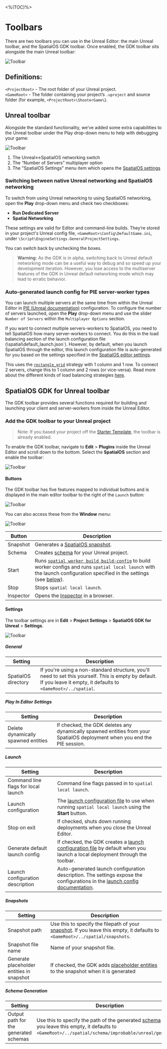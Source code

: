 <%(TOC)%>
# Toolbars

There are two toolbars you can use in the Unreal Editor: the main Unreal toolbar, and the SpatialOS GDK toolbar. Once enabled, the GDK toolbar sits alongside the main Unreal toolbar:

 ![Toolbar]({{assetRoot}}assets/screen-grabs/toolbar/toolbars.png)

## Definitions:
`<ProjectRoot>` - The root folder of your Unreal project.  
`<GameRoot>` - The folder containing your project’s `.uproject` and source folder (for example, `<ProjectRoot>\ShooterGame\`).

## Unreal toolbar

Alongside the standard functionality, we’ve added some extra capabilities to the Unreal toolbar under the Play drop-down menu to help with debugging your game:

 ![Toolbar]({{assetRoot}}assets/screen-grabs/toolbar/multi-player-options.png)

1. The Unreal<->SpatialOS networking switch
1. The “Number of Servers” multiplayer option
1. The "SpatialOS Settings" menu item which opens the [SpatialOS settings](#settings)

### Switching between native Unreal networking and SpatialOS networking

To switch from using Unreal networking to using SpatialOS networking, open the **Play** drop-down menu and check two checkboxes:

* **Run Dedicated Server**
* **Spatial Networking** 

These settings are valid for Editor and command-line builds. They’re stored in your project's Unreal config file, `<GameRoot>\Config\DefaultGame.ini`, under `\Script\EngineSettings.GeneralProjectSettings`.

You can switch back by unchecking the boxes.

> **Warning:** As the GDK is in alpha, switching back to Unreal default networking mode can be a useful way to debug and so speed up your development iteration. However, you lose access to the multiserver features of the GDK in Unreal default networking mode which may lead to erratic behavior.

### Auto-generated launch config for PIE server-worker types

You can launch multiple servers at the same time from within the Unreal Editor in [PIE (Unreal documentation)](https://docs.unrealengine.com/en-us/Engine/UI/LevelEditor/InEditorTesting#playineditor) configuration. To configure the number of servers launched, open the **Play** drop-down menu and use the slider `Number of Servers` within the `Multiplayer Options` section.

If you want to connect multiple servers-workers to SpatialOS, you need to tell SpatialOS how many server-workers to connect. You do this in the load balancing section of the launch configuration file (<ProjectPath>\spatial\default_launch.json`). However, by default, when you launch SpatialOS through the editor, this launch configuration file is auto-generated for you based on the settings specified in the [SpatialOS editor settings](#settings).

 This uses the [`rectangle_grid`](https://docs.improbable.io/reference/latest/shared/worker-configuration/load-balancer-config-2#rectangular-grid-rectangle-grid) strategy with 1 column and 1 row. To connect 2 servers, change this to 1 column and 2 rows (or vice-versa). Read more about the different kinds of load balancing strategies [here](https://docs.improbable.io/reference/latest/shared/worker-configuration/load-balancing).

## SpatialOS GDK for Unreal toolbar

The GDK toolbar provides several functions required for building and launching your client and server-workers from inside the Unreal Editor.

### Add the GDK toolbar to your Unreal project

> Note: If you based your project off the [Starter Template]({{urlRoot}}/content/get-started/gdk-template), the toolbar is already enabled.

To enable the GDK toolbar, navigate to **Edit** > **Plugins** inside the Unreal Editor and scroll down to the bottom. Select the **SpatialOS** section and enable the toolbar:

![Toolbar]({{assetRoot}}assets/screen-grabs/toolbar/enable-toolbar.png)

#### Buttons

The GDK toolbar has five features mapped to individual buttons and is displayed in the main editor toolbar to the right of the `Launch` button:

 ![Toolbar]({{assetRoot}}assets/screen-grabs/toolbar/toolbar-buttons.png)

You can also access these from the **Window** menu:

 ![Toolbar]({{assetRoot}}assets/screen-grabs/toolbar/window-access.png)

| Button | Description |
| --- | --- |
| Snapshot | Generates a [SpatialOS snapshot]({{urlRoot}}/content/glossary#snapshot). | 
| Schema | Creates [schema]({{urlRoot}}/content/glossary#schema) for your Unreal project. |
| Start | Runs [`spatial worker build build-config`](https://docs.improbable.io/reference/latest/shared/spatial-cli/spatial-worker-build-build-config) to build worker configs and runs `spatial local launch` with the launch configuration specified in the settings (see [below](#settings)). |
| Stop | Stops `spatial local launch`. |
| Inspector | Opens the [Inspector]({{urlRoot}}/content/glossary#inspector) in a browser. |

#### Settings

The toolbar settings are in **Edit** > **Project Settings** > **SpatialOS GDK for Unreal** > **Settings**.

 ![Toolbar]({{assetRoot}}assets/screen-grabs/toolbar/toolbar-settings.png)

##### General

| Setting | Description |
| --- | --- |
| SpatialOS directory | If you're using a non-standard structure, you'll need to set this yourself. This is empty by default. If you leave it empty, it defaults to `<GameRoot>/../spatial`. |

##### Play In Editor Settings

| Setting | Description |
| --- | --- |
| Delete dynamically spawned entities | If checked, the GDK deletes any dynamically spawned entities from your SpatialOS deployment when you end the PIE session. |

##### Launch

| Setting | Description |
| --- | --- |
| Command line flags for local launch | Command line flags passed in to `spatial local launch`. |
| Launch configuration | The [launch configuration file]({{urlRoot}}/content/glossary#launch-configuration-file) to use when running `spatial local launch` using the **Start** button. |
| Stop on exit |  If checked, shuts down running deployments when you close the Unreal Editor. |
| Generate default launch config | If checked, the GDK creates a [launch configuration file]({{urlRoot}}/content/glossary#launch-configuration-file) by default when you launch a local deployment through the toolbar. |
| Launch configuration description | Auto-generated launch configuration description. The settings expose the configurations in the [launch config documentation](https://docs.improbable.io/reference/latest/shared/project-layout/launch-config). |

##### Snapshots

| Setting | Description |
| --- | --- |
| Snapshot path | Use this to specify the filepath of your [snapshot]({{urlRoot}}/content/glossary#snapshot). If you leave this empty, it defaults to `<GameRoot>/../spatial/snapshots`. |
| Snapshot file name |  Name of your snapshot file. |
| Generate placeholder entities in snapshot | If checked, the GDK adds [placeholder entities]({{urlRoot}}/content/generating-a-snapshot#placeholder-entities) to the snapshot when it is generated |

##### Schema Generation

| Setting | Description |
| --- | --- |
| Output path for the generated schemas | Use this to specify the path of the generated [schema]({{urlRoot}}/content/glossary#schema) files.  If you leave this empty, it defaults to `<GameRoot>/../spatial/schema/improbable/unreal/generated/`. |
